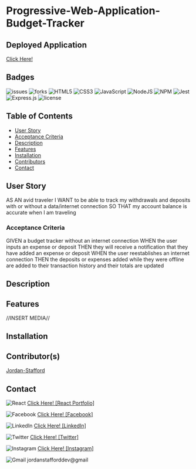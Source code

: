 # Progressive-Web-Application-Budget-Tracker

## Deployed Application
[Click Here!](https://jordan-stafford.github.io/Progressive-Web-Application-Budget-Tracker/)

## Badges
![issues](https://img.shields.io/github/issues/Jordan-Stafford/HTML-CSS-Git-Code-Refactor?style=for-the-badge)
![forks](https://img.shields.io/github/forks/Jordan-Stafford/HTML-CSS-Git-Code-Refactor?style=for-the-badge)
![HTML5](https://img.shields.io/badge/html5-%23E34F26.svg?style=for-the-badge&logo=html5&logoColor=white)
![CSS3](https://img.shields.io/badge/css3-%231572B6.svg?style=for-the-badge&logo=css3&logoColor=white)
![JavaScript](https://img.shields.io/badge/javascript-%23323330.svg?style=for-the-badge&logo=javascript&logoColor=%23F7DF1E)
![NodeJS](https://img.shields.io/badge/node.js-6DA55F?style=for-the-badge&logo=node.js&logoColor=white)
![NPM](https://img.shields.io/badge/NPM-%23000000.svg?style=for-the-badge&logo=npm&logoColor=white)
![Jest](https://img.shields.io/badge/-jest-%23C21325?style=for-the-badge&logo=jest&logoColor=white)
![Express.js](https://img.shields.io/badge/express.js-%23404d59.svg?style=for-the-badge&logo=express&logoColor=%2361DAFB)
![license](https://img.shields.io/github/license/Jordan-Stafford/HTML-CSS-Git-Code-Refactor?style=for-the-badge)


## Table of Contents
- [User Story](#user-story)
- [Acceptance Criteria](#acceptance-criteria)
- [Description](#description)
- [Features](#features)
- [Installation](#installation)
- [Contributors](#contributors)
- [Contact](#contact)

## User Story
AS AN avid traveler
I WANT to be able to track my withdrawals and deposits with or without a data/internet connection
SO THAT my account balance is accurate when I am traveling 

### Acceptance Criteria
GIVEN a budget tracker without an internet connection
WHEN the user inputs an expense or deposit
THEN they will receive a notification that they have added an expense or deposit
WHEN the user reestablishes an internet connection
THEN the deposits or expenses added while they were offline are added to their transaction history and their totals are updated

## Description

## Features
//INSERT MEDIA//

## Installation

## Contributor(s)
[Jordan-Stafford](https://github.com/Jordan-Stafford)

## Contact
![React](https://img.shields.io/badge/react-%2320232a.svg?style=for-the-badge&logo=react&logoColor=%2361DAFB)
[Click Here! [React Portfolio]](https://github.com/Jordan-Stafford/React-Portfolio)

![Facebook](https://img.shields.io/badge/Facebook-%231877F2.svg?style=for-the-badge&logo=Facebook&logoColor=white)
[Click Here! [Facebook]](https://www.facebook.com/people/Jordan-Stafford/100078255585061/)

![LinkedIn](https://img.shields.io/badge/linkedin-%230077B5.svg?style=for-the-badge&logo=linkedin&logoColor=white)
[Click Here! [LinkedIn]](https://www.linkedin.com/in/jordan-stafford-806326221)

![Twitter](https://img.shields.io/badge/Twitter-%231DA1F2.svg?style=for-the-badge&logo=Twitter&logoColor=white)
[Click Here! [Twitter]](https://twitter.com/JordanS44772852)

![Instagram](https://img.shields.io/badge/Instagram-%23E4405F.svg?style=for-the-badge&logo=Instagram&logoColor=white)
[Click Here! [Instagram]](https://www.instagram.com/_jordan_stafford_/)

![Gmail](https://img.shields.io/badge/Gmail-D14836?style=for-the-badge&logo=gmail&logoColor=white)
jordanstafforddev@gmail
